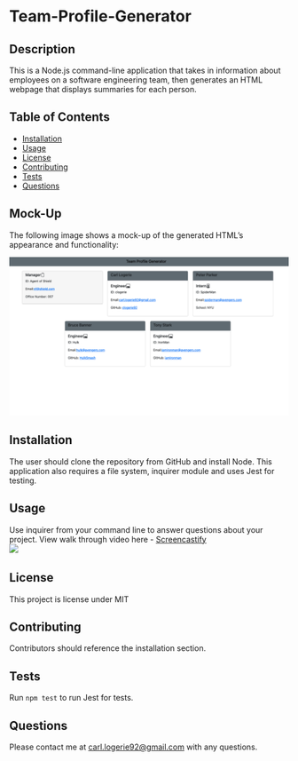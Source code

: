 # Team-Profile-Generator

## Description

This is a Node.js command-line application that takes in information about employees on a software engineering team, then generates an HTML webpage that displays summaries for each person.

## Table of Contents
* [Installation](#installation)
* [Usage](#usage)
* [License](#license)
* [Contributing](#contributing)
* [Tests](#tests)
* [Questions](#questions)

## Mock-Up

The following image shows a mock-up of the generated HTML’s appearance and functionality:

![HTML webpage titled "Team Profile Generator” features five boxes listing employee names, titles, and other key info.](./images/team.png)



## Installation 
The user should clone the repository from GitHub and install Node. This application also requires a file system, inquirer module and uses Jest for testing. 

## Usage 
Use inquirer from your command line to answer questions about your project.
View walk through video here - [Screencastify]()<br>
<img src="./images/">

## License 
This project is license under MIT

## Contributing 
Contributors should reference the installation section. 

## Tests
Run `npm test` to run Jest for tests. 

## Questions
Please contact me at carl.logerie92@gmail.com with any questions.
